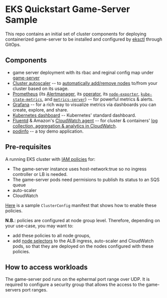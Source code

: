# EKS Quickstart Game-Server Sample

This repo contains an initial set of cluster components for deploying containerized game-server to be installed and
configured by [eksctl](https://eksctl.io) through GitOps.

## Components

- game server deployment with its rbac and reginal config map under [game-server](./game-server)
- [Cluster autoscaler](https://github.com/kubernetes/autoscaler/tree/master/cluster-autoscaler) -- to [automatically add/remove nodes](https://aws.amazon.com/premiumsupport/knowledge-center/eks-cluster-autoscaler-setup/) to/from your cluster based on its usage.
- [Prometheus](https://prometheus.io/) (its [Alertmanager](https://prometheus.io/docs/alerting/alertmanager/), its [operator](https://github.com/coreos/prometheus-operator), its [`node-exporter`](https://github.com/prometheus/node_exporter), [`kube-state-metrics`](https://github.com/kubernetes/kube-state-metrics), and [`metrics-server`](https://github.com/kubernetes-incubator/metrics-server)) -- for powerful metrics & alerts.
- [Grafana](https://grafana.com) -- for a rich way to visualize metrics via dashboards you can create, explore, and share.
- [Kubernetes dashboard](https://kubernetes.io/docs/tasks/access-application-cluster/web-ui-dashboard/) -- Kubernetes' standard dashboard.
- [Fluentd](https://www.fluentd.org/) & Amazon's [CloudWatch agent](https://aws.amazon.com/cloudwatch/) -- for cluster & containers' [log collection, aggregation & analytics in CloudWatch](https://docs.aws.amazon.com/AmazonCloudWatch/latest/monitoring/Container-Insights-setup-logs.html).
- [podinfo](https://github.com/stefanprodan/podinfo) --  a toy demo application.

## Pre-requisites

A running EKS cluster with [IAM policies](https://eksctl.io/usage/iam-policies/) for:

- The game-server instance uses host-network:true so no ingress controller or LB is needed. 
- The game-server pods need permisions to publish its status to an SQS queue
- auto-scaler
- CloudWatch

[Here](https://github.com/weaveworks/eksctl/blob/master/examples/eks-quickstart-app-dev.yaml) is a sample `ClusterConfig` manifest that shows how to enable these policies.

**N.B.**: policies are configured at node group level.
Therefore, depending on your use-case, you may want to:

- add these policies to all node groups,
- add [node selectors](https://kubernetes.io/docs/concepts/configuration/assign-pod-node/) to the ALB ingress, auto-scaler and CloudWatch pods, so that they are deployed on the nodes configured with these policies.

## How to access workloads

The game-server pod runs on the ephermal port range over UDP. It is required to configure a security group that allows the access to the game-servers port ranges. 

